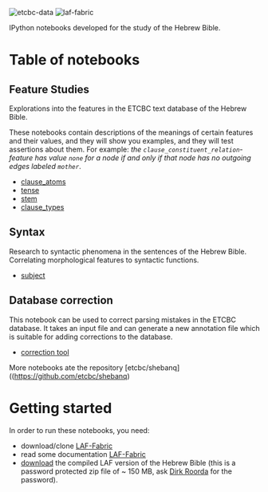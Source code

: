 ![etcbc-data](https://raw.github.com/ETCBC/study/master/images/VU-ETCBC-small.png)
![laf-fabric](https://raw.github.com/ETCBC/study/master/images/laf-fabric-small.png)

IPython notebooks developed for the study of the Hebrew Bible.

# Table of notebooks

## Feature Studies
Explorations into the features in the ETCBC text database of the Hebrew Bible.

These notebooks contain descriptions of the meanings of certain features and their values,
and they will show you examples, and they will test assertions about them.
For example: *the ``clause_constituent_relation``-feature has value ``none`` for a node if and only if that node has no outgoing edges labeled ``mother``*.

* [clause_atoms](http://nbviewer.ipython.org/github/ETCBC/study/blob/master/notebooks/feature-studies/clause_atoms.ipynb)
* [tense](http://nbviewer.ipython.org/github/ETCBC/study/blob/master/notebooks/feature-studies/Tense.ipynb)
* [stem](http://nbviewer.ipython.org/github/ETCBC/study/blob/master/notebooks/feature-studies/Stem.ipynb)
* [clause_types](http://nbviewer.ipython.org/github/ETCBC/study/blob/master/notebooks/feature-studies/clause_type.ipynb)

## Syntax
Research to syntactic phenomena in the sentences of the Hebrew Bible.
Correlating morphological features to syntactic functions.

* [subject](http://nbviewer.ipython.org/github/ETCBC/study/blob/master/notebooks/syntax/subject.ipynb)

## Database correction
This notebook can be used to correct parsing mistakes in the ETCBC database. It takes an input file and can generate a new annotation file which is suitable for adding corrections to the database.
* [correction tool](http://nbviewer.ipython.org/github/ETCBC/study/blob/master/Correction%20Tool/correction_tool.ipynb)

More notebooks ate the repository [etcbc/shebanq]((https://github.com/etcbc/shebanq)

# Getting started
In order to run these notebooks, you need:

* download/clone [LAF-Fabric](https://github.com/ETCBC/laf-fabric)
* read some documentation [LAF-Fabric](http://laf-fabric.readthedocs.org/en/latest/)
* [download](https://www.dropbox.com/s/1oqvb92sqn7vuml/laf-fabric-data.zip) the compiled LAF version of the Hebrew Bible
  (this is a password protected zip file of ~ 150 MB, ask [Dirk Roorda](dirk.roorda@dans.knaw.nl) for the password).

